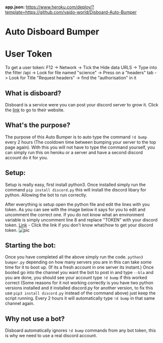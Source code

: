 **app.json:** https://www.heroku.com/deploy/?template=https://github.com/vaido-world/Disboard-Auto-Bumper
# Auto Disboard Bumper

# User Token 
To get a user token: F12 -> Network -> Tick the Hide data URLS -> Type into the filter /api -> Look for file named "science" -> Press on a "headers" tab -> Look for Title "Request headers" -> find the "authorisation" in it

## What is disboard?
Disboard is a service were you can post your discord server to grow it. Click the [link](https://disboard.org/) to go to their website.

## What's the purpose?
The purpose of this Auto Bumper is to auto type the command `!d bump` every 2 hours (The cooldown time between bumping your server to the top page again). With this you will not have to type the command yourself, you can simply run this on heroku or a server and have a second discord account do it for you.

## Setup:
Setup is really easy, first install python3. Once installed simply run the command `pip install discord.py` this will install the discord libary for python. Allowing the bot to run correctly. 

After everything is setup open the python file and edit the lines with you token. As you can see with the image below it says for you to edit and uncomment the correct one. If you do not know what an environment variable is simply uncomment line 8 and replace "TOKEN" with your discord token. [Link](https://www.youtube.com/watch?v=tI1lzqzLQCs) - Click the link if you don't know what/how to get your discord token.
![pic](https://user-images.githubusercontent.com/21064622/120111142-70a50a80-c179-11eb-9380-6433c2e5f8cc.png)


## Starting the bot:
Once you have completed all the above simply run the code. `python3 bumper.py` depending on how many servers you are in this can take some time for it to boot up. (If its a fresh account in one server its instant.) Once booted go into the channel you want the bot to post in and type `--bla` and you are done, you should see your account type `!d bump` if this worked correct (Some reasons for it not working correctly is you have two python versions installed and it installed discord.py for another version, to fix this use `pip3 install discord.py` instead of the command above) just keep the script running. Every 2 hours it will automatically type `!d bump` in that same channel again.

## Why not use a bot?
Disboard automatically ignores `!d bump` commands from any bot token, this is why we need to use a real discord account.
